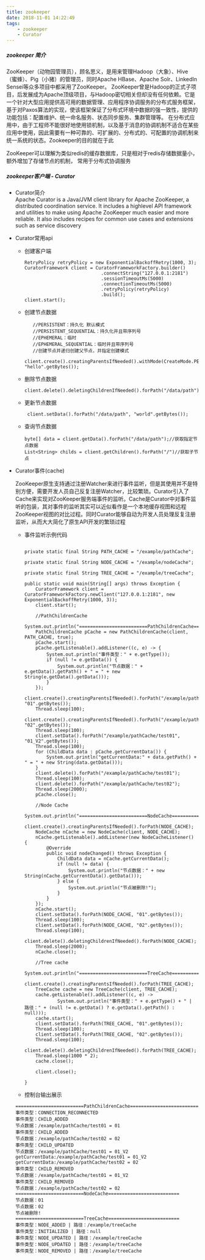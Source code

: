 ```yaml
---
title: zookeeper
date: 2018-11-01 14:22:49
tags: 
    - zookeeper 
    - Curator
---
```

##### zookeeper 简介
ZooKeeper（动物园管理员），顾名思义，是用来管理Hadoop（大象）、Hive（蜜蜂）、Pig（小猪）的管理员，同时Apache HBase、Apache Solr、LinkedIn Sensei等众多项目中都采用了ZooKeeper。
ZooKeeper曾是Hadoop的正式子项目，后发展成为Apache顶级项目，与Hadoop密切相关但却没有任何依赖。它是一个针对大型应用提供高可用的数据管理、应用程序协调服务的分布式服务框架，基于对Paxos算法的实现，使该框架保证了分布式环境中数据的强一致性，提供的功能包括：配置维护、统一命名服务、状态同步服务、集群管理等。
在分布式应用中，由于工程师不能很好地使用锁机制，以及基于消息的协调机制不适合在某些应用中使用，因此需要有一种可靠的、可扩展的、分布式的、可配置的协调机制来统一系统的状态。Zookeeper的目的就在于此

ZooKeeper可以理解为类似redis的缓存数据库，只是相对于redis存储数据量小，额外增加了存储节点的机制，
常用于分布式协调服务


##### zookeeper客户端 - Curator

+ Curator简介  
  Apache Curator is a Java/JVM client library for Apache ZooKeeper, a distributed coordination service. It includes a highlevel API framework and utilities to make using Apache ZooKeeper much easier and more reliable. It also includes recipes for common use cases and extensions such as service discovery
<!-- more -->

+ Curator常用api  
  * 创建客户端  
    ```
    RetryPolicy retryPolicy = new ExponentialBackoffRetry(1000, 3);
    CuratorFramework client = CuratorFrameworkFactory.builder()
                                .connectString("127.0.0.1:2181")
                                .sessionTimeoutMs(5000)
                                .connectionTimeoutMs(5000)
                                .retryPolicy(retryPolicy)
                                .build();
    client.start();
    ```
  * 创建节点数据  
    ```//创建节点
       //PERSISTENT：持久化 默认模式
       //PERSISTENT_SEQUENTIAL：持久化并且带序列号
       //EPHEMERAL：临时
       //EPHEMERAL_SEQUENTIAL：临时并且带序列号
       //创建节点并递归创建父节点，并指定创建模式
       client.create().creatingParentsIfNeeded().withMode(CreateMode.PERSISTENT).forPath("/data/path", "hello".getBytes());
    ```
  * 删除节点数据  
    ```
    client.delete().deletingChildrenIfNeeded().forPath("/data/path");
    ```
  * 更新节点数据
    ```
     client.setData().forPath("/data/path", "world".getBytes());
    ```
  * 查询节点数据
    ```
    byte[] data = client.getData().forPath("/data/path");//获取指定节点数据
    List<String> childs = client.getChildren().forPath("/")//获取子节点
    ```
+ Curator事件(cache)</br> 

  ZooKeeper原生支持通过注册Watcher来进行事件监听，但是其使用并不是特别方便，需要开发人员自己反复注册Watcher，比较繁琐。Curator引入了Cache来实现对ZooKeeper服务端事件的监听。Cache是Curator中对事件监听的包装，其对事件的监听其实可以近似看作是一个本地缓存视图和远程ZooKeeper视图的对比过程。同时Curator能够自动为开发人员处理反复注册监听，从而大大简化了原生API开发的繁琐过程
  
  * 事件监听示例代码
    ```
    
    private static final String PATH_CACHE = "/example/pathCache";

    private static final String NODE_CACHE = "/example/nodeCache";

    private static final String TREE_CACHE = "/example/treeCache";

    public static void main(String[] args) throws Exception {
        CuratorFramework client = CuratorFrameworkFactory.newClient("127.0.0.1:2181", new ExponentialBackoffRetry(1000, 3));
        client.start();

        //PathChildrenCache
        System.out.println("=========================PathChildrenCache==========================");
        PathChildrenCache pCache = new PathChildrenCache(client, PATH_CACHE, true);
        pCache.start();
        pCache.getListenable().addListener((c, e) -> {
            System.out.println("事件类型：" + e.getType());
            if (null != e.getData()) {
                System.out.println("节点数据：" + e.getData().getPath() + " = " + new String(e.getData().getData()));
            }
        });
        client.create().creatingParentsIfNeeded().forPath("/example/pathCache/test01", "01".getBytes());
        Thread.sleep(100);
        client.create().creatingParentsIfNeeded().forPath("/example/pathCache/test02", "02".getBytes());
        Thread.sleep(100);
        client.setData().forPath("/example/pathCache/test01", "01_V2".getBytes());
        Thread.sleep(100);
        for (ChildData data : pCache.getCurrentData()) {
            System.out.println("getCurrentData:" + data.getPath() + " = " + new String(data.getData()));
        }
        client.delete().forPath("/example/pathCache/test01");
        Thread.sleep(100);
        client.delete().forPath("/example/pathCache/test02");
        Thread.sleep(2000);
        pCache.close();

        //Node Cache
        System.out.println("=========================NodeCache==========================");
        client.create().creatingParentsIfNeeded().forPath(NODE_CACHE);
        NodeCache nCache = new NodeCache(client, NODE_CACHE);
        nCache.getListenable().addListener(new NodeCacheListener() {
            @Override
            public void nodeChanged() throws Exception {
                ChildData data = nCache.getCurrentData();
                if (null != data) {
                    System.out.println("节点数据：" + new String(nCache.getCurrentData().getData()));
                } else {
                    System.out.println("节点被删除!");
                }
            }
        });
        nCache.start();
        client.setData().forPath(NODE_CACHE, "01".getBytes());
        Thread.sleep(100);
        client.setData().forPath(NODE_CACHE, "02".getBytes());
        Thread.sleep(100);
        client.delete().deletingChildrenIfNeeded().forPath(NODE_CACHE);
        Thread.sleep(2000);
        nCache.close();

        //Tree cache
        System.out.println("=========================TreeCache==========================");
        client.create().creatingParentsIfNeeded().forPath(TREE_CACHE);
        TreeCache cache = new TreeCache(client, TREE_CACHE);
        cache.getListenable().addListener((c, e) ->
                System.out.println("事件类型：" + e.getType() + " | 路径：" + (null != e.getData() ? e.getData().getPath() : null)));
        cache.start();
        client.setData().forPath(TREE_CACHE, "01".getBytes());
        Thread.sleep(100);
        client.setData().forPath(TREE_CACHE, "02".getBytes());
        Thread.sleep(100);
        client.delete().deletingChildrenIfNeeded().forPath(TREE_CACHE);
        Thread.sleep(1000 * 2);
        cache.close();

        client.close();

    }
    ```
   * 控制台输出展示
    ```
   =========================PathChildrenCache==========================
   事件类型：CONNECTION_RECONNECTED
   事件类型：CHILD_ADDED
   节点数据：/example/pathCache/test01 = 01
   事件类型：CHILD_ADDED
   节点数据：/example/pathCache/test02 = 02
   事件类型：CHILD_UPDATED
   节点数据：/example/pathCache/test01 = 01_V2
   getCurrentData:/example/pathCache/test01 = 01_V2
   getCurrentData:/example/pathCache/test02 = 02
   事件类型：CHILD_REMOVED
   节点数据：/example/pathCache/test01 = 01_V2
   事件类型：CHILD_REMOVED
   节点数据：/example/pathCache/test02 = 02
   =========================NodeCache==========================
   节点数据：01
   节点数据：02
   节点被删除!
   =========================TreeCache==========================
   事件类型：NODE_ADDED | 路径：/example/treeCache
   事件类型：INITIALIZED | 路径：null
   事件类型：NODE_UPDATED | 路径：/example/treeCache
   事件类型：NODE_UPDATED | 路径：/example/treeCache
   事件类型：NODE_REMOVED | 路径：/example/treeCache
    ```